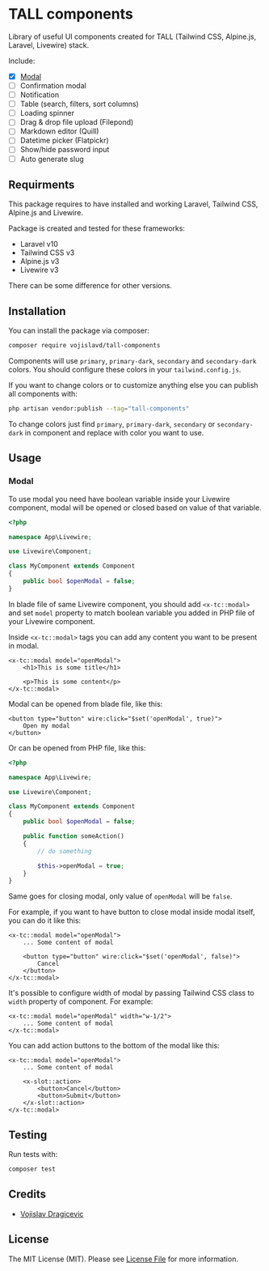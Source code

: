 # TALL components

Library of useful UI components created for TALL (Tailwind CSS, Alpine.js, Laravel, Livewire) stack.

Include:

- [x] [Modal](#modal)
- [ ] Confirmation modal
- [ ] Notification
- [ ] Table (search, filters, sort columns)
- [ ] Loading spinner
- [ ] Drag & drop file upload (Filepond)
- [ ] Markdown editor (Quill)
- [ ] Datetime picker (Flatpickr)
- [ ] Show/hide password input
- [ ] Auto generate slug

## Requirments

This package requires to have installed and working Laravel, Tailwind CSS, Alpine.js and Livewire.

Package is created and tested for these frameworks:
- Laravel v10
- Tailwind CSS v3
- Alpine.js v3
- Livewire v3

There can be some difference for other versions.

## Installation

You can install the package via composer:

```bash
composer require vojislavd/tall-components
```

Components will use `primary`, `primary-dark`, `secondary` and `secondary-dark` colors. You should configure these colors in your `tailwind.config.js`.

If you want to change colors or to customize anything else you can publish all components with:

```bash
php artisan vendor:publish --tag="tall-components"
```

To change colors just find `primary`, `primary-dark`, `secondary` or `secondary-dark` in component and replace with color you want to use.

## Usage

### Modal

To use modal you need have boolean variable inside your Livewire component, modal will be opened or closed based on value of that variable.

```php
<?php

namespace App\Livewire;

use Livewire\Component;

class MyComponent extends Component
{
    public bool $openModal = false;
}
```

In blade file of same Livewire component, you should add `<x-tc::modal>` and set `model` property to match boolean variable you added in PHP file of your Livewire component.

Inside `<x-tc::modal>` tags you can add any content you want to be present in modal.

```blade
<x-tc::modal model="openModal">
    <h1>This is some title</h1>

    <p>This is some content</p>
</x-tc::modal>
```

Modal can be opened from blade file, like this:

```blade
<button type="button" wire:click="$set('openModal', true)">
    Open my modal
</button>
```

Or can be opened from PHP file, like this:

```php
<?php

namespace App\Livewire;

use Livewire\Component;

class MyComponent extends Component
{
    public bool $openModal = false;

    public function someAction()
    {
        // do something

        $this->openModal = true;
    }
}
```

Same goes for closing modal, only value of `openModal` will be `false`.

For example, if you want to have button to close modal inside modal itself, you can do it like this:

```blade
<x-tc::modal model="openModal">
    ... Some content of modal

    <button type="button" wire:click="$set('openModal', false)">
        Cancel
    </button>
</x-tc::modal>
```

It's possible to configure width of modal by passing Tailwind CSS class to `width` property of component. For example:

```blade
<x-tc::modal model="openModal" width="w-1/2">
    ... Some content of modal
</x-tc::modal>
```

You can add action buttons to the bottom of the modal like this:

```blade
<x-tc::modal model="openModal">
    ... Some content of modal

    <x-slot::action>
        <button>Cancel</button>
        <button>Submit</button>
    </x-slot::action>
</x-tc::modal>
```
## Testing
Run tests with:

```bash
composer test
```

## Credits

- [Vojislav Dragicevic](https://vojislavd.com/)

## License

The MIT License (MIT). Please see [License File](LICENSE.md) for more information.